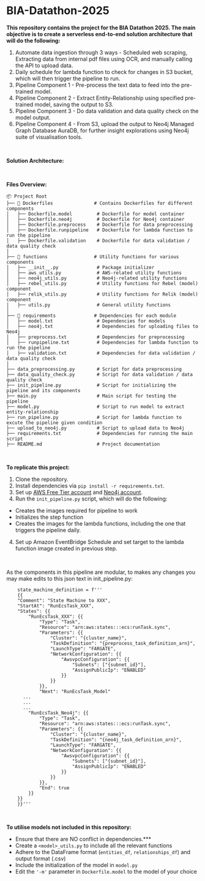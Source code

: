 # BIA-Datathon-2025
<b>This repository contains the project for the BIA Datathon 2025. The main objective is to create a serverless end-to-end solution architecture that will do the following:</b>
1. Automate data ingestion through 3 ways - Scheduled web scraping, Extracting data from internal pdf files using OCR, and manually calling the API to upload data.
2. Daily schedule for lambda function to check for changes in S3 bucket, which will then trigger the pipeline to run.
3. Pipeline Component 1 - Pre-process the text data to feed into the pre-trained model.
4. Pipeline Component 2 - Extract Entity-Relationship using specified pre-trained model, saving the output to S3.
5. Pipeline Component 3 - Do data validation and data quality check on the model output.
6. Pipeline Component 4 - From S3, upload the output to Neo4j Managed Graph Database AuraDB, for further insight explorations using Neo4j suite of visualisation tools.

<br>

<b>Solution Architecture:</b>



<br>

<b>Files Overview:</b>

```
📦 Project Root
├── 📂 Dockerfiles               # Contains Dockerfiles for different components
│   ├── Dockerfile.model         # Dockerfile for model container
│   ├── Dockerfile.neo4j         # Dockerfile for Neo4j container
│   ├── Dockerfile.preprocess    # Dockerfile for data preprocessing
│   ├── Dockerfile.runpipeline   # Dockerfile for lambda function to run the pipeline
│   ├── Dockerfile.validation    # Dockerfile for data validation / data quality check
│
├── 📂 functions                 # Utility functions for various components
│   ├── __init__.py              # Package initializer
│   ├── aws_utils.py             # AWS-related utility functions
│   ├── neo4j_utils.py           # Neo4j-related utility functions
│   ├── rebel_utils.py           # Utility functions for Rebel (model) component
│   ├── relik_utils.py           # Utility functions for Relik (model) component
│   ├── utils.py                 # General utility functions
│
├── 📂 requirements              # Dependencies for each module
│   ├── model.txt                # Dependencies for models
│   ├── neo4j.txt                # Dependencies for uploading files to Neo4j
│   ├── preprocess.txt           # Dependencies for preprocessing
│   ├── runpipeline.txt          # Dependencies for lambda function to run the pipeline
│   ├── validation.txt           # Dependencies for data validation / data quality check
│
├── data_preprocessing.py        # Script for data preprocessing
├── data_quality_check.py        # Script for data validation / data quality check
├── init_pipeline.py             # Script for initializing the pipeline and its components
├── main.py                      # Main script for testing the pipeline
├── model.py                     # Script to run model to extract entity-relationship
├── run_pipeline.py              # Script for lambda function to excute the pipeline given condition
├── upload_to_neo4j.py           # Script to upload data to Neo4j
├── requirements.txt             # Dependencies for running the main script
├── README.md                    # Project documentation
```

<br>

<b>To replicate this project:</b>

1. Clone the repository.
2. Install dependencies via `pip install -r requirements.txt`.
3. Set up [AWS Free Tier account](https://aws.amazon.com/free/?gclid=CjwKCAiA2JG9BhAuEiwAH_zf3j1LSj1X3BgtSQc7omWpjF96REvmEKMb_sGDIvE2Zzd_BtTwhFeohhoC_z8QAvD_BwE&trk=f42fef03-b1e6-4841-b001-c44b4eccaf41&sc_channel=ps&ef_id=CjwKCAiA2JG9BhAuEiwAH_zf3j1LSj1X3BgtSQc7omWpjF96REvmEKMb_sGDIvE2Zzd_BtTwhFeohhoC_z8QAvD_BwE:G:s&s_kwcid=AL!4422!3!698779433890!e!!g!!aws%20free!19044205571!139090166610&all-free-tier.sort-by=item.additionalFields.SortRank&all-free-tier.sort-order=asc&awsf.Free%20Tier%20Types=*all&awsf.Free%20Tier%20Categories=*all) and [Neo4j account](https://neo4j.com/product/auradb/?utm_source=GSearch&utm_medium=PaidSearch&utm_campaign=Evergreen&utm_content=APAC-Search-SEMCE-DSA-None-SEM-SEM-NonABM&utm_term=&utm_adgroup=DSA&gad_source=1&gclid=CjwKCAiA2JG9BhAuEiwAH_zf3nOpX0fyARpJ4Rg9n6VSi5WSAo_CsMlaIgaWd0rz4iph_K-y85gEsRoCX1IQAvD_BwE).
4. Run the `init_pipeline.py` script, which will do the following:
  -  Creates the images required for pipeline to work
  -  Initializes the step function
  -  Creates the images for the lambda functions, including the one that triggers the pipeline daily.
4. Set up Amazon EventBridge Schedule and set target to the lambda function image created in previous step.

<br>

As the components in this pipeline are modular, to makes any changes you may make edits to this json text in init_pipeline.py:

```
    state_machine_definition = f'''
    {{
    "Comment": "State Machine to XXX",
    "StartAt": "RunEcsTask_XXX",
    "States": {{
        "RunEcsTask_XXX": {{
            "Type": "Task",
            "Resource": "arn:aws:states:::ecs:runTask.sync",
            "Parameters": {{
                "Cluster": "{cluster_name}",
                "TaskDefinition": "{preprocess_task_definition_arn}",
                "LaunchType": "FARGATE",
                "NetworkConfiguration": {{
                    "AwsvpcConfiguration": {{
                        "Subnets": ["{subnet_id}"],
                        "AssignPublicIp": "ENABLED"
                    }}
                }}
            }},
            "Next": "RunEcsTask_Model"
      ...
      ...
      ...
        "RunEcsTask_Neo4j": {{
            "Type": "Task",
            "Resource": "arn:aws:states:::ecs:runTask.sync",
            "Parameters": {{
                "Cluster": "{cluster_name}",
                "TaskDefinition": "{neo4j_task_definition_arn}",
                "LaunchType": "FARGATE",
                "NetworkConfiguration": {{
                    "AwsvpcConfiguration": {{
                        "Subnets": ["{subnet_id}"],
                        "AssignPublicIp": "ENABLED"
                    }}
                }}
            }},
            "End": true
        }}
    }}
    }}'''
```

<br>

<b>To utilise models not included in this repository:</b>

- Ensure that there are NO conflict in dependencies.***
- Create a `<model>_utils.py` to include all the relevant functions
- Adhere to the DataFrame format (`entities_df`, `relationships_df`) and output format (.csv)
- Include the initialization of the model in `model.py`
- Edit the `'-m'` parameter in `Dockerfile.model` to the model of your choice
